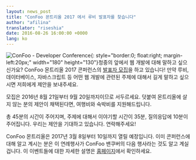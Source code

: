 ```yaml
---
layout: news_post
title: "ConFoo 몬트리올 2017 에서 루비 발표자를 찾습니다"
author: "afilina"
translator: "riseshia"
date: 2016-08-26 16:00:00 +0000
lang: ko
---
```


![ConFoo - Developer Conference](https://confoo.ca/images/propaganda/yul2017/en/like.png){: style="border:0; float:right; margin-left:20px;" width="180" height="130"}청중의 앞에서 웹 개발에 대해 말하고 싶으신가요? ConFoo 몬트리올 2017 콘퍼런스의 [발표자 모집][1]을 하고 있습니다!  만약 루비, 데이터베이스, 자바스크립트 등 어떤 웹 개발에 관련된 주제에 대해서 길게 말하고 싶으시면 저희에게 제안을 보내주세요.

모집은 2016년 8월 21일부터 9월 20일까지이므로 서두르세요. 덧붙여 몬트리올에 살지 않는 분의 제안이 채택된다면, 여행비와 숙박비를 지원해드립니다.

총 45분의 시간이 주어지며, 주제에 대해서 이야기할 시간이 35분, 질의응답에 10분이 주어집니다. 우리는 제안을 기대하고 있습니다. 연락해주세요!

ConFoo 몬트리올은 2017년 3월 8일부터 10일까지 열릴 예정입니다. 이미 콘퍼런스에 대해 알고 계시는 분은 이 연례행사가 ConFoo 밴쿠버의 다음 행사라는 것도 알고 계실 겁니다. 이 이벤트들에 대한 자세한 설명은 [홈페이지][2]에서 확인하세요.

[1]: https://confoo.ca/en/yul2017/call-for-papers
[2]: https://confoo.ca/en
